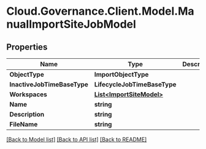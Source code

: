 # Cloud.Governance.Client.Model.ManualImportSiteJobModel
## Properties

Name | Type | Description | Notes
------------ | ------------- | ------------- | -------------
**ObjectType** | **ImportObjectType** |  | [optional] 
**InactiveJobTimeBaseType** | **LifecycleJobTimeBaseType** |  | [optional] 
**Workspaces** | [**List&lt;ImportSiteModel&gt;**](ImportSiteModel.md) |  | [optional] 
**Name** | **string** |  | [optional] 
**Description** | **string** |  | [optional] 
**FileName** | **string** |  | [optional] 

[[Back to Model list]](../README.md#documentation-for-models) [[Back to API list]](../README.md#documentation-for-api-endpoints) [[Back to README]](../README.md)

